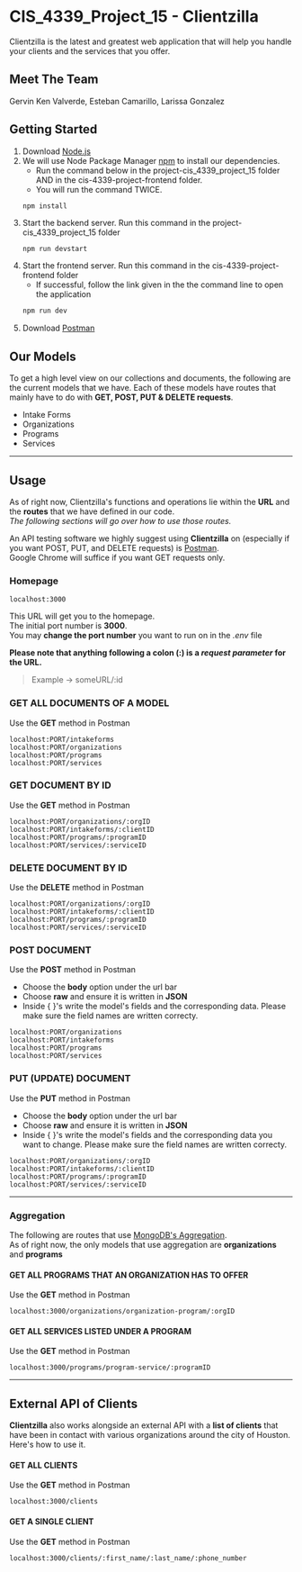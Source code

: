 # CIS_4339_Project_15 - Clientzilla
Clientzilla is the latest and greatest web application that will help you handle
your clients and the services that you offer.

## Meet The Team
Gervin Ken Valverde, Esteban Camarillo, Larissa Gonzalez

## Getting Started
1. Download [Node.js](https://nodejs.org/en/download/) 
2. We will use Node Package Manager [npm](https://docs.npmjs.com/downloading-and-installing-node-js-and-npm) to install our dependencies.
    - Run the command below in the project-cis_4339_project_15 folder AND in the cis-4339-project-frontend folder.
    - You will run the command TWICE.
    ```
    npm install
    ```
3. Start the backend server. Run this command in the project-cis_4339_project_15 folder
    ```python
    npm run devstart
    ```
4. Start the frontend server. Run this command in the cis-4339-project-frontend folder
    - If successful, follow the link given in the the command line to open the application
    ```python
    npm run dev
    ```
5. Download [Postman](https://www.postman.com/)

## Our Models
To get  a high level view on our collections and documents, the following are the current models that we have. Each of these models have routes that mainly have to do with **GET, POST, PUT & DELETE requests**.
- Intake Forms
- Organizations
- Programs
- Services
---
## Usage
As of right now, Clientzilla's functions and operations lie within the **URL** and the **routes** that we have defined in our code. <br>
*The following sections will go over how to use those routes.*

An API testing software we highly suggest using **Clientzilla** on (especially if you want POST, PUT, and DELETE requests) is [Postman](https://www.postman.com/). <br>
Google Chrome will suffice if you want GET requests only.

### Homepage
```
localhost:3000
``` 
This URL will get you to the homepage. <br>
The initial port number is **3000**. <br>
You may **change the port number** you want to run on in the *.env* file

**Please note that anything following a colon (:) is a _request parameter_ for the URL.**
> Example -> someURL/:id

### GET ALL DOCUMENTS OF A MODEL
Use the **GET** method in Postman
```
localhost:PORT/intakeforms
localhost:PORT/organizations
localhost:PORT/programs
localhost:PORT/services
```

### GET DOCUMENT BY ID
Use the **GET** method in Postman
```
localhost:PORT/organizations/:orgID
localhost:PORT/intakeforms/:clientID
localhost:PORT/programs/:programID
localhost:PORT/services/:serviceID
```

### DELETE DOCUMENT BY ID
Use the **DELETE** method in Postman
```
localhost:PORT/organizations/:orgID
localhost:PORT/intakeforms/:clientID
localhost:PORT/programs/:programID
localhost:PORT/services/:serviceID
```

### POST DOCUMENT
Use the **POST** method in Postman
- Choose the **body** option under the url bar
- Choose **raw** and ensure it is written in **JSON**
- Inside { }'s write the model's fields and the corresponding data. Please make sure the field names are written correcty.
```
localhost:PORT/organizations
localhost:PORT/intakeforms
localhost:PORT/programs
localhost:PORT/services
```

### PUT (UPDATE) DOCUMENT
Use the **PUT** method in Postman
- Choose the **body** option under the url bar
- Choose **raw** and ensure it is written in **JSON**
- Inside { }'s write the model's fields and the corresponding data you want to change. Please make sure the field names are written correcty.
```
localhost:PORT/organizations/:orgID
localhost:PORT/intakeforms/:clientID
localhost:PORT/programs/:programID
localhost:PORT/services/:serviceID
```
---
### Aggregation
The following are routes that use [MongoDB's Aggregation](https://docs.mongodb.com/manual/aggregation/). <br>
As of right now, the only models that use aggregation are **organizations** and **programs**

#### GET ALL PROGRAMS THAT AN ORGANIZATION HAS TO OFFER
Use the **GET** method in Postman
```
localhost:3000/organizations/organization-program/:orgID
```

#### GET ALL SERVICES LISTED UNDER A PROGRAM
Use the **GET** method in Postman
```
localhost:3000/programs/program-service/:programID
```
---
## External API of Clients
**Clientzilla** also works alongside an external API with a **list of clients** that have been in contact with various organizations around the city of Houston. Here's how to use it.

#### GET ALL CLIENTS
Use the **GET** method in Postman
```
localhost:3000/clients
```

#### GET A SINGLE CLIENT
Use the **GET** method in Postman
```
localhost:3000/clients/:first_name/:last_name/:phone_number
```

